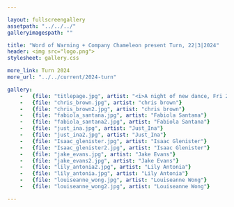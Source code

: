 ```yaml
---

layout: fullscreengallery
assetpath: "../../../"
galleryimagespath: ""

title: "Word of Warning + Company Chameleon present Turn, 22|3|2024"
header: <img src="logo.png">
stylesheet: gallery.css

more_link: Turn 2024
more_url: "../../current/2024-turn"

gallery:
    -   {file: "titlepage.jpg", artist: "<i>A night of new dance, Fri 22 Mar 2024</i> · Lisa Chearles by Burke Raby"}
    -   {file: "chris_brown.jpg", artist: "chris brown"}
    -   {file: "chris_brown2.jpg", artist: "chris brown"}
    -   {file: "fabiola_santana.jpg", artist: "Fabiola Santana"}
    -   {file: "fabiola_santana2.jpg", artist: "Fabiola Santana"}
    -   {file: "just_ina.jpg", artist: "Just_Ina"}
    -   {file: "just_ina2.jpg", artist: "Just_Ina"}
    -   {file: "Isaac_glenister.jpg", artist: "Isaac Glenister"}
    -   {file: "Isaac_glenister2.jpg", artist: "Isaac Glenister"}
    -   {file: "jake_evans.jpg", artist: "Jake Evans"}
    -   {file: "jake_evans2.jpg", artist: "Jake Evans"}
    -   {file: "lily_antonia2.jpg", artist: "Lily Antonia"}
    -   {file: "lily_antonia.jpg", artist: "Lily Antonia"}
    -   {file: "louiseanne_wong.jpg", artist: "Louiseanne Wong"}
    -   {file: "louiseanne_wong2.jpg", artist: "Louiseanne Wong"}

---
```

